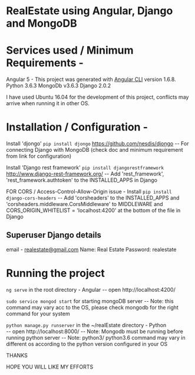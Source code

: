 # RealEstate using Angular, Django and MongoDB

# Services used / Minimum Requirements - 

Angular 5 - This project was generated with [Angular CLI](https://github.com/angular/angular-cli) version 1.6.8.
Python 3.6.3
MongoDb v3.6.3
Django 2.0.2

I have used Ubuntu 16.04 for the development of this project, conflicts may arrive when running it in other OS.

# Installation / Configuration -

Install 'djongo' `pip install djongo` https://github.com/nesdis/djongo 
-- For connecting Django with MongoDB (check doc and minimum requirement from link for configuration)

Install 'Django rest framework' `pip install djangorestframework` http://www.django-rest-framework.org/
-- Add 'rest_framework', 'rest_framework.authtoken' to the INSTALLED_APPS in Django

FOR CORS / Access-Control-Allow-Origin issue  -
Install `pip install django-cors-headers`
-- Add 'corsheaders' to the INSTALLED_APPS and 'corsheaders.middleware.CorsMiddleware' to MIDDLEWARE and CORS_ORIGIN_WHITELIST = 'localhost:4200' at the bottom of the file  in Django

## Superuser Django details

email - realestate@gmail.com
Name: Real Estate
Password: realestate

# Running the project

`ng serve` in the root directory - Angular 
-- open http://localhost:4200/ 

`sudo service mongod start` for starting mongoDB server
-- Note: this command may vary acc to the OS, please check mongodb for the right command for your system 

`python manage.py runserver` in the ~/realEstate directory  - Python  
-- open http://localhost:8000/ 
-- Note: Mongodb must be running before running python server
-- Note: python3/ python3.6 command may vary in different os according to the python version configured in your OS


THANKS

HOPE YOU WILL LIKE MY EFFORTS